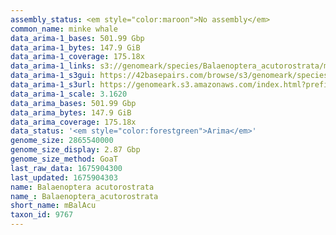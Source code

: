 ```yaml
---
assembly_status: <em style="color:maroon">No assembly</em>
common_name: minke whale
data_arima-1_bases: 501.99 Gbp
data_arima-1_bytes: 147.9 GiB
data_arima-1_coverage: 175.18x
data_arima-1_links: s3://genomeark/species/Balaenoptera_acutorostrata/mBalAcu1/genomic_data/arima/<br>
data_arima-1_s3gui: https://42basepairs.com/browse/s3/genomeark/species/Balaenoptera_acutorostrata/mBalAcu1/genomic_data/arima/
data_arima-1_s3url: https://genomeark.s3.amazonaws.com/index.html?prefix=species/Balaenoptera_acutorostrata/mBalAcu1/genomic_data/arima/
data_arima-1_scale: 3.1620
data_arima_bases: 501.99 Gbp
data_arima_bytes: 147.9 GiB
data_arima_coverage: 175.18x
data_status: '<em style="color:forestgreen">Arima</em>'
genome_size: 2865540000
genome_size_display: 2.87 Gbp
genome_size_method: GoaT
last_raw_data: 1675904300
last_updated: 1675904303
name: Balaenoptera acutorostrata
name_: Balaenoptera_acutorostrata
short_name: mBalAcu
taxon_id: 9767
---
```

